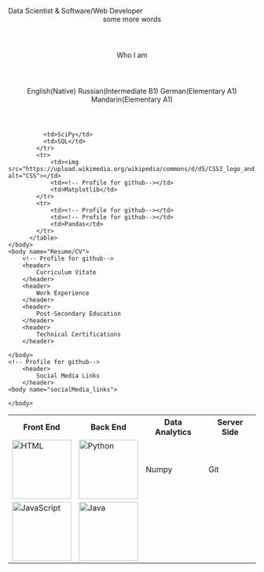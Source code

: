 <!DOCTYPE html>
<!-- Profile for github-->
<html lang="en">
    <head>
        Data Scientist & Software/Web Developer
        <header>
            <!-- Profile for github-->
            some more words
        </header>
    </head>
    <body name="aboutMe">
        <!-- Profile for github-->
        <header>
            Who I am
        </header>
    </body>
    <body name="myStack">
        <!-- Profile for github-->
        <header>
            English(Native) Russian(Intermediate B1) German(Elementary A1) Mandarin(Elementary A1)
        </header>
        <table>
            <style>
                img {height: 120px; width: 120px;}
            </style>
            <tr>
              <th>Front End</th>
              <th>Back End</th>
              <th>Data Analytics</th>
              <th>Server Side</th>
            </tr>
            <tr>
              <td><img src="https://upload.wikimedia.org/wikipedia/commons/thumb/8/82/Devicon-html5-plain.svg/800px-Devicon-html5-plain.svg.png" alt="HTML"></td>
              <td><img src="https://s3.dualstack.us-east-2.amazonaws.com/pythondotorg-assets/media/community/logos/python-logo-only.png" alt="Python"</td>
              <td>Numpy</td>
              <td>Git</td>
            </tr>
            <tr>
              <td><img src="https://upload.wikimedia.org/wikipedia/commons/thumb/9/99/Unofficial_JavaScript_logo_2.svg/1024px-Unofficial_JavaScript_logo_2.svg.png" alt="JavaScript" ></td>
              <td><img src="https://upload.wikimedia.org/wikipedia/ru/3/39/Java_logo.svg" alt="Java" ></td>
              
              <td>SciPy</td>
              <td>SQL</td>
            </tr>
            <tr>
                <td><img src="https://upload.wikimedia.org/wikipedia/commons/d/d5/CSS3_logo_and_wordmark.svg" alt="CSS"></td>
                <td><!-- Profile for github--></td>
                <td>Matplotlib</td>
            </tr>
            <tr>
                <td><!-- Profile for github--></td>
                <td><!-- Profile for github--></td>
                <td>Pandas</td>
            </tr>
          </table>
    </body>
    <body name="Resume/CV">
        <!-- Profile for github-->
        <header>
            Curriculum Vitate
        </header>
        <header>
            Work Experience
        </header>
        <header>
            Post-Secondary Education
        </header>
        <header>
            Technical Certifications
        </header>

    </body>
    <!-- Profile for github-->
        <header>
            Social Media Links
        </header>
    <body name="socialMedia_links">

    </body>
</html>
